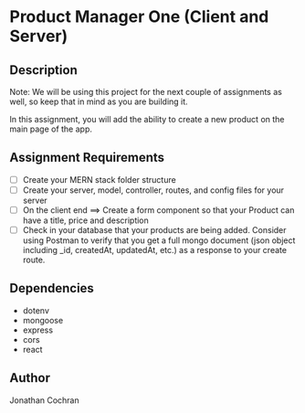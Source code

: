 # Product Manager One (Client and Server)
## Description 
Note: We will be using this project for the next couple of assignments as well, so keep that in mind as you are building it.

In this assignment, you will add the ability to create a new product on the main page of the app.
## Assignment Requirements
- [ ] Create your MERN stack folder structure
- [ ] Create your server, model, controller, routes, and config files for your server
- [ ] On the client end ==> Create a form component so that your Product can have a title, price and description
- [ ] Check in your database that your products are being added. Consider using Postman to verify that you get a full mongo document (json object including _id, createdAt, updatedAt, etc.) as a response to your create route.

## Dependencies
- dotenv
- mongoose
- express
- cors
- react

## Author
Jonathan Cochran
